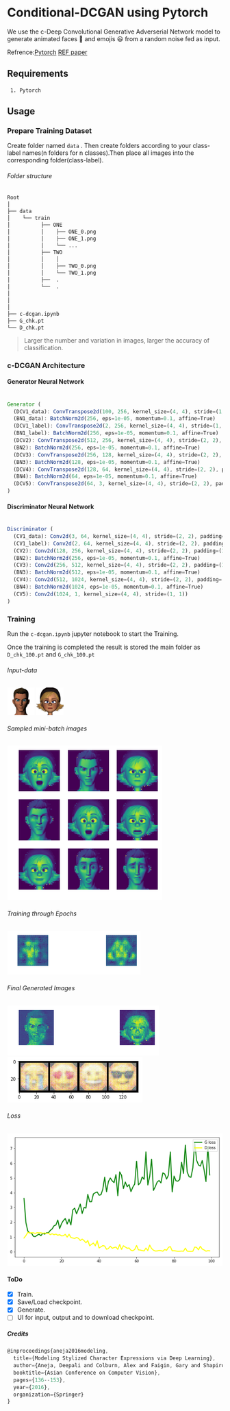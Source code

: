# Conditional-DCGAN using Pytorch
We use the c-Deep Convolutional Generative Adverserial Network model to generate animated faces :couple: and emojis :smiley: from a random noise fed as input.

Refrence:[Pytorch](https://pytorch.org/)
         [REF paper](https://arxiv.org/abs/1702.01983)  

## Requirements

	 1. Pytorch

## Usage

### Prepare Training Dataset 
Create folder named ``data`` . Then create folders according to your class-label names(n folders for n classes).Then place all images into the corresponding folder(class-label).

###### Folder structure

```
Root
│
├── data
│    └── train
│          ├── ONE
│          │    ├── ONE_0.png 
│    	   │	├── ONE_1.png
│    	   │	└── ...
│    	   ├── TWO
│          │    │ 
│    	   │	├── TWO_0.png
│    	   │	└── TWO_1.png
│    	   ├──	.
│    	   └── 	.
│
│ 
│
├── c-dcgan.ipynb
├── G_chk.pt
└── D_chk.pt 
```
 
> Larger the number and variation in images, larger the accuracy of classification.

### c-DCGAN Architecture

#### Generator Neural Network

```javascript

Generator (
  (DCV1_data): ConvTranspose2d(100, 256, kernel_size=(4, 4), stride=(1, 1))
  (BN1_data): BatchNorm2d(256, eps=1e-05, momentum=0.1, affine=True)
  (DCV1_label): ConvTranspose2d(2, 256, kernel_size=(4, 4), stride=(1, 1))
  (BN1_label): BatchNorm2d(256, eps=1e-05, momentum=0.1, affine=True)
  (DCV2): ConvTranspose2d(512, 256, kernel_size=(4, 4), stride=(2, 2), padding=(1, 1))
  (BN2): BatchNorm2d(256, eps=1e-05, momentum=0.1, affine=True)
  (DCV3): ConvTranspose2d(256, 128, kernel_size=(4, 4), stride=(2, 2), padding=(1, 1))
  (BN3): BatchNorm2d(128, eps=1e-05, momentum=0.1, affine=True)
  (DCV4): ConvTranspose2d(128, 64, kernel_size=(4, 4), stride=(2, 2), padding=(1, 1))
  (BN4): BatchNorm2d(64, eps=1e-05, momentum=0.1, affine=True)
  (DCV5): ConvTranspose2d(64, 3, kernel_size=(4, 4), stride=(2, 2), padding=(1, 1))
)
```
#### Discriminator Neural Network

```javascript

Discriminator (
  (CV1_data): Conv2d(3, 64, kernel_size=(4, 4), stride=(2, 2), padding=(1, 1))
  (CV1_label): Conv2d(2, 64, kernel_size=(4, 4), stride=(2, 2), padding=(1, 1))
  (CV2): Conv2d(128, 256, kernel_size=(4, 4), stride=(2, 2), padding=(1, 1))
  (BN2): BatchNorm2d(256, eps=1e-05, momentum=0.1, affine=True)
  (CV3): Conv2d(256, 512, kernel_size=(4, 4), stride=(2, 2), padding=(1, 1))
  (BN3): BatchNorm2d(512, eps=1e-05, momentum=0.1, affine=True)
  (CV4): Conv2d(512, 1024, kernel_size=(4, 4), stride=(2, 2), padding=(1, 1))
  (BN4): BatchNorm2d(1024, eps=1e-05, momentum=0.1, affine=True)
  (CV5): Conv2d(1024, 1, kernel_size=(4, 4), stride=(1, 1))
)

```

### Training 

Run the ``c-dcgan.ipynb`` jupyter notebook to start the Training.

Once the training is completed the result is stored the main folder as ``D_chk_100.pt`` and ``G_chk_100.pt``

###### Input-data
![Screenshot](./assets/man.png "man image")
![Screenshot](./assets/woman.png "woman image")

###### Sampled mini-batch images
![Screenshot](./assets/sampled.png "Loss image")

###### Training through Epochs
![Screenshot](./assets/train_100.gif "epochs")

###### Final Generated Images
![Screenshot](./assets/output_17_5.png "anima output")
<br/>
![Screenshot](./assets/output_22_1.png "emoji output")


###### Loss
![Screenshot](./assets/loss.png "loss")

#### ToDo
- [x] Train.
- [x] Save/Load checkpoint.
- [x] Generate.
- [ ] UI for input, output and to download checkpoint.

##### Credits
```javascript
@inproceedings{aneja2016modeling,
  title={Modeling Stylized Character Expressions via Deep Learning},
  author={Aneja, Deepali and Colburn, Alex and Faigin, Gary and Shapiro, Linda and Mones, Barbara},
  booktitle={Asian Conference on Computer Vision},
  pages={136--153},
  year={2016},
  organization={Springer}
}
```


